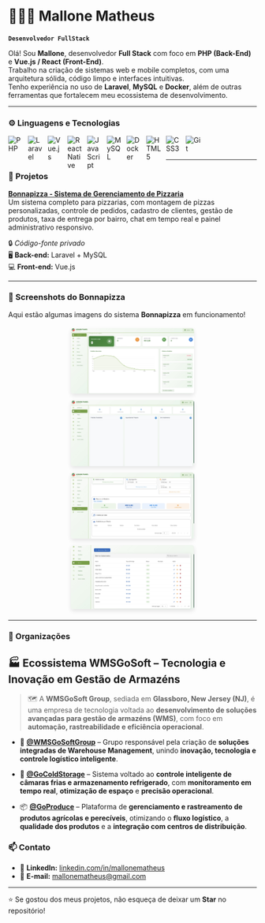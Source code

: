 # 👨🏻‍💻 Mallone Matheus

**`Desenvolvedor FullStack`**

Olá! Sou **Mallone**, desenvolvedor **Full Stack** com foco em **PHP (Back-End)** e **Vue.js / React (Front-End)**.  
Trabalho na criação de sistemas web e mobile completos, com uma arquitetura sólida, código limpo e interfaces intuitivas.  
Tenho experiência no uso de **Laravel**, **MySQL** e **Docker**, além de outras ferramentas que fortalecem meu ecossistema de desenvolvimento.

---

### ⚙️ Linguagens e Tecnologias

<img align="left" alt="PHP" title="PHP" width="30px" style="padding-right: 10px;" src="https://cdn.jsdelivr.net/gh/devicons/devicon@latest/icons/php/php-original.svg"/>
<img align="left" alt="Laravel" title="Laravel" width="30px" style="padding-right: 10px;" src="https://cdn.jsdelivr.net/gh/devicons/devicon@latest/icons/laravel/laravel-original.svg"/>
<img align="left" alt="Vue.js" title="Vue.js" width="30px" style="padding-right: 10px;" src="https://cdn.jsdelivr.net/gh/devicons/devicon@latest/icons/vuejs/vuejs-original.svg"/>
<img align="left" alt="React Native" title="React Native" width="30px" style="padding-right: 10px;" src="https://cdn.jsdelivr.net/gh/devicons/devicon@latest/icons/react/react-original.svg"/>
<img align="left" alt="JavaScript" title="JavaScript" width="30px" style="padding-right: 10px;" src="https://cdn.jsdelivr.net/gh/devicons/devicon@latest/icons/javascript/javascript-original.svg"/>
<img align="left" alt="MySQL" title="MySQL" width="30px" style="padding-right: 10px;" src="https://cdn.jsdelivr.net/gh/devicons/devicon@latest/icons/mysql/mysql-original.svg"/>
<img align="left" alt="Docker" title="Docker" width="30px" style="padding-right: 10px;" src="https://cdn.jsdelivr.net/gh/devicons/devicon@latest/icons/docker/docker-original.svg"/>
<img align="left" alt="HTML5" title="HTML5" width="30px" style="padding-right: 10px;" src="https://cdn.jsdelivr.net/gh/devicons/devicon@latest/icons/html5/html5-original.svg"/>
<img align="left" alt="CSS3" title="CSS3" width="30px" style="padding-right: 10px;" src="https://cdn.jsdelivr.net/gh/devicons/devicon@latest/icons/css3/css3-original.svg"/>
<img align="left" alt="Git" title="Git" width="30px" style="padding-right: 10px;" src="https://cdn.jsdelivr.net/gh/devicons/devicon@latest/icons/git/git-original.svg"/>

<br/>
<br/>

---

### 🍕 Projetos

**[Bonnapizza - Sistema de Gerenciamento de Pizzaria](https://bonnapizzassp.com.br)**  
Um sistema completo para pizzarias, com montagem de pizzas personalizadas, controle de pedidos, cadastro de clientes, gestão de produtos, taxa de entrega por bairro, chat em tempo real e painel administrativo responsivo.

🔒 _Código-fonte privado_  
🖥️ **Back-end:** Laravel + MySQL  
💻 **Front-end:** Vue.js

---

### 🍕 Screenshots do Bonnapizza

Aqui estão algumas imagens do sistema **Bonnapizza** em funcionamento!

<div align="center">
  <a href="src/assets/dashboard.jpg" target="_blank">
    <img src="src/assets/dashboard.jpg" alt="Bonnapizza - Dashboard Principal" width="250" style="margin: 5px; border-radius: 5px; box-shadow: 0 4px 8px rgba(0,0,0,0.1); cursor: pointer; transition: transform 0.2s ease;"/>
  </a>
  <a href="src/assets/pedidos.jpg" target="_blank">
    <img src="src/assets/pedidos.jpg" alt="Bonnapizza - Sistema de Pedidos" width="250" style="margin: 5px; border-radius: 5px; box-shadow: 0 4px 8px rgba(0,0,0,0.1); cursor: pointer; transition: transform 0.2s ease;"/>
  </a>
  <a href="src/assets/relatorios.jpg" target="_blank">
    <img src="src/assets/relatorios.jpg" alt="Bonnapizza - Relatórios e Análises" width="250" style="margin: 5px; border-radius: 5px; box-shadow: 0 4px 8px rgba(0,0,0,0.1); cursor: pointer; transition: transform 0.2s ease;"/>
  </a>
  <a href="src/assets/bairros.jpg" target="_blank">
    <img src="src/assets/bairros.jpg" alt="Bonnapizza - Gestão de Bairros" width="250" style="margin: 5px; border-radius: 5px; box-shadow: 0 4px 8px rgba(0,0,0,0.1); cursor: pointer; transition: transform 0.2s ease;"/>
  </a>
</div>

---

### 🏢 Organizações

## 🏭 Ecossistema WMSGoSoft – Tecnologia e Inovação em Gestão de Armazéns

> 🗺️ A **WMSGoSoft Group**, sediada em **Glassboro, New Jersey (NJ)**, é uma empresa de tecnologia voltada ao **desenvolvimento de soluções avançadas para gestão de armazéns (WMS)**, com foco em **automação, rastreabilidade e eficiência operacional**.

- 🧠 **[@WMSGoSoftGroup](https://github.com/wmsgosoftware)** – Grupo responsável pela criação de **soluções integradas de Warehouse Management**, unindo **inovação, tecnologia e controle logístico inteligente**.

- 🚀 **[@GoColdStorage](https://github.com/gocoldstorage)** – Sistema voltado ao **controle inteligente de câmaras frias e armazenamento refrigerado**, com **monitoramento em tempo real**, **otimização de espaço** e **precisão operacional**.

- 📦 **[@GoProduce](https://github.com/goproduce)** – Plataforma de **gerenciamento e rastreamento de produtos agrícolas e perecíveis**, otimizando o **fluxo logístico**, a **qualidade dos produtos** e a **integração com centros de distribuição**.

### 📫 Contato

- 💼 **LinkedIn:** [linkedin.com/in/mallonematheus](https://linkedin.com/in/MalloneSantos)
- 📧 **E-mail:** [mallonematheus@gmail.com](mallonemateus.dev@gmail.com)

---

⭐ Se gostou dos meus projetos, não esqueça de deixar um **Star** no repositório!
